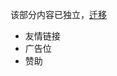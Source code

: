 该部分内容已独立，[迁移]()
- 友情链接
- 广告位
- 赞助
 
 <comment-comment/> 
 
 
 <comment-comment/> 
 
 
 <comment-comment/> 
 